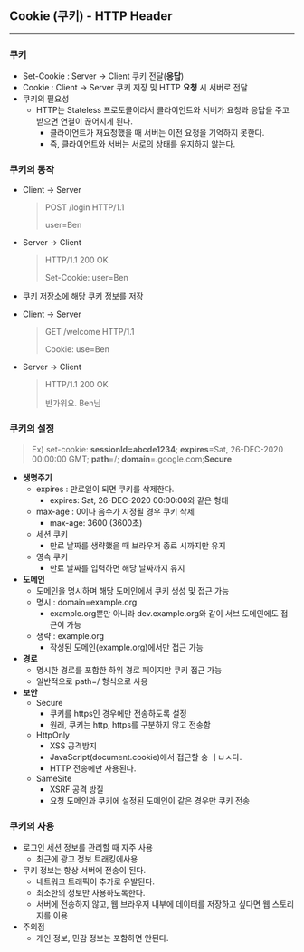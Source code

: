 ## Cookie (쿠키) - HTTP Header

---

###  쿠키

- Set-Cookie : Server -> Client 쿠키 전달(**응답**)
- Cookie : Client -> Server 쿠키 저장 및 HTTP **요청** 시 서버로 전달
- 쿠키의 필요성
  - HTTP는 Stateless 프로토콜이라서 클라이언트와 서버가 요청과 응답을 주고 받으면 연결이 끊어지게 된다.
    - 클라이언트가 재요청했을 때 서버는 이전 요청을 기억하지 못한다.
    - 즉, 클라이언트와 서버는 서로의 상태를 유지하지 않는다.

### 쿠키의 동작

- Client -> Server 

  > POST /login HTTP/1.1
  >
  > user=Ben

- Server -> Client

  > HTTP/1.1 200 OK
  >
  > Set-Cookie: user=Ben

- 쿠키 저장소에 해당 쿠키 정보를 저장

- Client -> Server

  > GET  /welcome HTTP/1.1
  >
  > Cookie: use=Ben

- Server  -> Client

  > HTTP/1.1 200 OK
  >
  > 반가워요. Ben님

### 쿠키의 설정

> Ex) set-cookie: **sessionId=abcde1234**; **expires**=Sat,  26-DEC-2020 00:00:00 GMT; **path**=/; **domain**=.google.com;**Secure**

- **생명주기**
  - expires : 만료일이 되면 쿠키를 삭제한다.
    - expires: Sat,  26-DEC-2020 00:00:00와 같은 형태
  - max-age : 0이나 음수가 지정될 경우 쿠키 삭제
    - max-age:  3600 (3600초)
  - 세션 쿠키 
    - 만료 날짜를 생략했을 때 브라우저 종료 시까지만 유지
  - 영속 쿠키
    - 만료 날짜를 입력하면 해당 날짜까지 유지
- **도메인**
  - 도메인을 명시하며 해당 도메인에서 쿠키 생성 및 접근 가능
  - 명시 : domain=example.org
    - example.org뿐만 아니라 dev.example.org와 같이 서브 도메인에도 접근이 가능
  - 생략 : example.org
    - 작성된 도메인(example.org)에서만 접근 가능
- **경로**
  - 명시한 경로를 포함한 하위  경로 페이지만 쿠키 접근 가능
  - 일반적으로 path=/ 형식으로  사용
- **보안**
  - Secure
    - 쿠키를 https인 경우에만 전송하도록 설정
    - 원래, 쿠키는 http, https를 구분하지 않고 전송함
  - HttpOnly
    - XSS 공격방지
    - JavaScript(document.cookie)에서 접근할 숭 ㅓㅂㅅ다.
    - HTTP 전송에만 사용된다.
  - SameSite
    - XSRF 공격 방질
    - 요청 도메인과 쿠키에 설정된 도메인이 같은 경우만 쿠키 전송

### 쿠키의 사용

- 로그인 세션 정보를 관리할 때 자주 사용
  - 최근에 광고 정보 트래킹에사용
- 쿠키 정보는  항상 서버에 전송이 된다.
  - 네트워크 트래픽이 추가로 유발된다.
  - 최소한의 정보만 사용하도록한다.
  - 서버에 전송하지 않고, 웹 브라우저 내부에 데이터를 저장하고 싶다면 웹 스토리지를 이용
- 주의점
  - 개인 정보, 민감 정보는 포함하면 안된다.